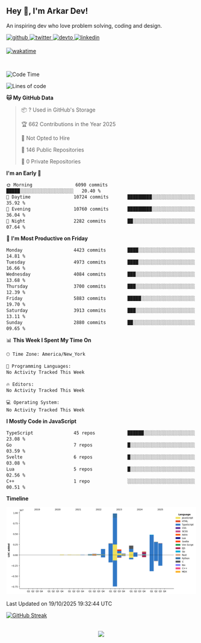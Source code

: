 ## Hey 👋, I'm Arkar Dev!  

An inspiring dev who love problem solving, coding and design.

<a href="https://github.com/Riley1101" target="_blank">
<img src=https://img.shields.io/badge/github-%2324292e.svg?&style=for-the-badge&logo=github&logoColor=white alt=github style="margin-bottom: 5px;" />
</a>
<a href="https://twitter.com/arkardev" target="_blank">
<img src=https://img.shields.io/badge/twitter-%2300acee.svg?&style=for-the-badge&logo=twitter&logoColor=white alt=twitter style="margin-bottom: 5px;" />
</a>
<a href="https://dev.to/riley1101" target="_blank">
<img src=https://img.shields.io/badge/dev.to-%2308090A.svg?&style=for-the-badge&logo=dev.to&logoColor=white alt=devto style="margin-bottom: 5px;" />
</a>
<a href="https://linkedin.com/in/arkar-kaung-myat" target="_blank">
<img src=https://img.shields.io/badge/linkedin-%231E77B5.svg?&style=for-the-badge&logo=linkedin&logoColor=white alt=linkedin style="margin-bottom: 5px;" />
</a>
  
[![wakatime](https://wakatime.com/badge/user/cf23b6e3-75f8-4c04-b0e3-273191c8d2ec.svg)](https://wakatime.com/@cf23b6e3-75f8-4c04-b0e3-273191c8d2ec)

<br/>

<!--START_SECTION:waka-->
![Code Time](http://img.shields.io/badge/Code%20Time-1%2C414%20hrs%2020%20mins-blue)

![Lines of code](https://img.shields.io/badge/From%20Hello%20World%20I%27ve%20Written-31.0%20million%20lines%20of%20code-blue)

**🐱 My GitHub Data** 

> 📦 ? Used in GitHub's Storage 
 > 
> 🏆 662 Contributions in the Year 2025
 > 
> 🚫 Not Opted to Hire
 > 
> 📜 146 Public Repositories 
 > 
> 🔑 0 Private Repositories 
 > 
**I'm an Early 🐤** 

```text
🌞 Morning                6090 commits        █████░░░░░░░░░░░░░░░░░░░░   20.40 % 
🌆 Daytime                10724 commits       █████████░░░░░░░░░░░░░░░░   35.92 % 
🌃 Evening                10760 commits       █████████░░░░░░░░░░░░░░░░   36.04 % 
🌙 Night                  2282 commits        ██░░░░░░░░░░░░░░░░░░░░░░░   07.64 % 
```
📅 **I'm Most Productive on Friday** 

```text
Monday                   4423 commits        ████░░░░░░░░░░░░░░░░░░░░░   14.81 % 
Tuesday                  4973 commits        ████░░░░░░░░░░░░░░░░░░░░░   16.66 % 
Wednesday                4084 commits        ███░░░░░░░░░░░░░░░░░░░░░░   13.68 % 
Thursday                 3700 commits        ███░░░░░░░░░░░░░░░░░░░░░░   12.39 % 
Friday                   5883 commits        █████░░░░░░░░░░░░░░░░░░░░   19.70 % 
Saturday                 3913 commits        ███░░░░░░░░░░░░░░░░░░░░░░   13.11 % 
Sunday                   2880 commits        ██░░░░░░░░░░░░░░░░░░░░░░░   09.65 % 
```


📊 **This Week I Spent My Time On** 

```text
🕑︎ Time Zone: America/New_York

💬 Programming Languages: 
No Activity Tracked This Week

🔥 Editors: 
No Activity Tracked This Week

💻 Operating System: 
No Activity Tracked This Week
```

**I Mostly Code in JavaScript** 

```text
TypeScript               45 repos            ██████░░░░░░░░░░░░░░░░░░░   23.08 % 
Go                       7 repos             █░░░░░░░░░░░░░░░░░░░░░░░░   03.59 % 
Svelte                   6 repos             █░░░░░░░░░░░░░░░░░░░░░░░░   03.08 % 
Lua                      5 repos             █░░░░░░░░░░░░░░░░░░░░░░░░   02.56 % 
C++                      1 repo              ░░░░░░░░░░░░░░░░░░░░░░░░░   00.51 % 
```



**Timeline**

![Lines of Code chart](https://raw.githubusercontent.com/Riley1101/Riley1101/main/assets/bar_graph.png)


 Last Updated on 19/10/2025 19:32:44 UTC
<!--END_SECTION:waka-->

[![GitHub Streak](https://streak-stats.demolab.com?user=Riley1101)](https://git.io/streak-stats)
  
<br/>  
<div align="center">
<img src="https://komarev.com/ghpvc/?username=Riley1101&&style=flat-square" align="center" />
</div>  

